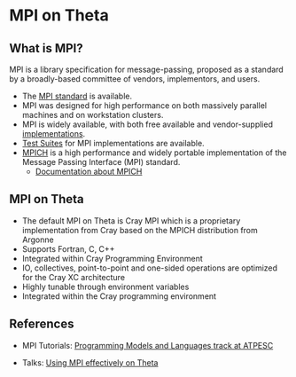 # MPI on Theta

## What is MPI?
MPI is a library specification for message-passing, proposed as a standard by a broadly-based committee of vendors, implementors, and users.

- The [MPI standard](https://www.mcs.anl.gov/research/projects/mpi/standard.html) is available.
- MPI was designed for high performance on both massively parallel machines and on workstation clusters.
- MPI is widely available, with both free available and vendor-supplied [implementations](https://www.mcs.anl.gov/research/projects/mpi/implementations.html).
- [Test Suites](https://www.mcs.anl.gov/research/projects/mpi/mpi-test/tsuite.html) for MPI implementations are available.
- [MPICH](https://www.mpich.org/) is a high performance and widely portable implementation of the Message Passing Interface (MPI) standard.
  - [Documentation about MPICH](https://www.mpich.org/documentation/guides/)

## MPI on Theta
- The default MPI on Theta is Cray MPI which is a proprietary implementation from Cray based on the MPICH distribution from Argonne
- Supports Fortran, C, C++
- Integrated within Cray Programming Environment
- IO, collectives, point-to-point and one-sided operations are optimized for the Cray XC architecture
- Highly tunable through environment variables
- Integrated within the Cray programming environment

## References
- MPI Tutorials: [Programming Models and Languages track at ATPESC](https://extremecomputingtraining.anl.gov/sessions/presentation-mpi-for-scalable-computing/)

- Talks: [Using MPI effectively on Theta](https://www.alcf.anl.gov/asset/using-mpi-effectively-theta)
